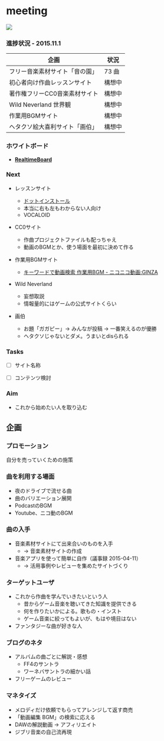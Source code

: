 meeting
=======

![](./もじろ〜王国.jpg)

### 進捗状況 - 2015.11.1

| 企画                           | 状況    |
|--------------------------------|---------|
| フリー音楽素材サイト「音の園」 | 73 曲   |
| 初心者向け作曲レッスンサイト   | 構想中  |
| 著作権フリーCC0音楽素材サイト  | 構想中  |
| Wild Neverland 世界観          | 構想中  |
| 作業用BGMサイト                | 構想中  |
| ヘタクソ絵大喜利サイト「画伯」 | 構想中  |


### ホワイトボード
- __[RealtimeBoard](https://realtimeboard.com/)__


### Next

- レッスンサイト
    - [ドットインストール](http://dotinstall.com/)
    - 本当に右も左もわからない人向け
    - VOCALOID

- CC0サイト
    - 作曲プロジェクトファイルも配っちゃえ
    - 動画のBGMとか、使う場面を最初に決めて作る

- 作業用BGMサイト
    - [キーワードで動画検索 作業用BGM - ニコニコ動画:GINZA](http://www.nicovideo.jp/search/%E4%BD%9C%E6%A5%AD%E7%94%A8BGM?sort=v&order=d)

- Wild Neverland
    - 妄想取説
    - 情報量的にはゲームの公式サイトくらい

- 画伯
    - お題「ガガピー」→ みんなが投稿 → 一番笑えるのが優勝
    - ヘタクソじゃないとダメ。うまいとdisられる


### Tasks

- [ ] サイト名称
- [ ] コンテンツ検討


### Aim

- これから始めたい人を取り込む


## 企画

### プロモーション
自分を売っていくための施策


### 曲を利用する場面

- 夜のドライブで流せる曲
- 曲のバリエーション展開
- PodcastのBGM
- Youtube、ニコ動のBGM


### 曲の入手

- 音楽素材サイトにて出来合いのものを入手
    - → 音楽素材サイトの作成
- 音楽アプリを使って簡単に自作（議事録 2015-04-11）
    - → 活用事例やレビューを集めたサイトづくり


### ターゲットユーザ

- これから作曲を学んでいきたいという人
    - 昔からゲーム音楽を聴いてきた知識を提供できる
    - 何を作りたいかによる。歌もの・インスト
    - ゲーム音楽に絞ってもよいが、もはや境目はない
- ファンタジーな曲が好きな人


### ブログのネタ

- アルバムの曲ごとに解説・感想
    - FF4のサントラ
    - ワーネバサントラの細かい話
- フリーゲームのレビュー


### マネタイズ

- メロディだけ依頼でもらってアレンジして返す商売
- 「動画編集 BGM」の検索に応える
- DAWの解説動画 → アフィリエイト
- ジブリ音楽の自己流再現
